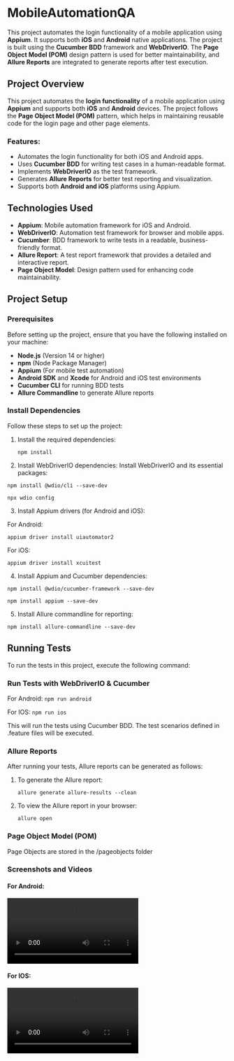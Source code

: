 # MobileAutomationQA

This project automates the login functionality of a mobile application using **Appium**. It supports both **iOS** and **Android** native applications. The project is built using the **Cucumber BDD** framework and **WebDriverIO**. The **Page Object Model (POM)** design pattern is used for better maintainability, and **Allure Reports** are integrated to generate reports after test execution.

## Project Overview

This project automates the **login functionality** of a mobile application using **Appium** and supports both **iOS** and **Android** devices. The project follows the **Page Object Model (POM)** pattern, which helps in maintaining reusable code for the login page and other page elements.

### Features:
- Automates the login functionality for both iOS and Android apps.
- Uses **Cucumber BDD** for writing test cases in a human-readable format.
- Implements **WebDriverIO** as the test framework.
- Generates **Allure Reports** for better test reporting and visualization.
- Supports both **Android and iOS** platforms using Appium.

## Technologies Used

- **Appium**: Mobile automation framework for iOS and Android.
- **WebDriverIO**: Automation test framework for browser and mobile apps.
- **Cucumber**: BDD framework to write tests in a readable, business-friendly format.
- **Allure Report**: A test report framework that provides a detailed and interactive report.
- **Page Object Model**: Design pattern used for enhancing code maintainability.

## Project Setup

### Prerequisites
Before setting up the project, ensure that you have the following installed on your machine:

- **Node.js** (Version 14 or higher)
- **npm** (Node Package Manager)
- **Appium** (For mobile test automation)
- **Android SDK** and **Xcode** for Android and iOS test environments
- **Cucumber CLI** for running BDD tests
- **Allure Commandline** to generate Allure reports

### Install Dependencies
Follow these steps to set up the project:

1. Install the required dependencies:

   ```npm install```

2. Install WebDriverIO dependencies:
Install WebDriverIO and its essential packages:

```npm install @wdio/cli --save-dev```

```npx wdio config```

3. Install Appium drivers (for Android and iOS):

For Android:

```appium driver install uiautomator2```

For iOS:

```appium driver install xcuitest```

4. Install Appium and Cucumber  dependencies:

```npm install @wdio/cucumber-framework --save-dev```

```npm install appium --save-dev```

5. Install Allure commandline for reporting:

```npm install allure-commandline --save-dev```

## Running Tests

To run the tests in this project, execute the following command:

### Run Tests with WebDriverIO & Cucumber

For Android: 
```npm run android```

For IOS: 
```npm run ios```

This will run the tests using Cucumber BDD. The test scenarios defined in .feature files will be executed.

### Allure Reports
After running your tests, Allure reports can be generated as follows:

1. To generate the Allure report:

     ```allure generate allure-results --clean```

2. To view the Allure report in your browser:
     
    ```allure open```

### Page Object Model (POM)
Page Objects are stored in the /pageobjects folder

### Screenshots and Videos

#### For Android: 

<video controls src="RecordForAndroid.mp4" title="Title"></video>

#### For IOS:

<video controls src="RecordForIOS.mp4" title="Title"></video>

